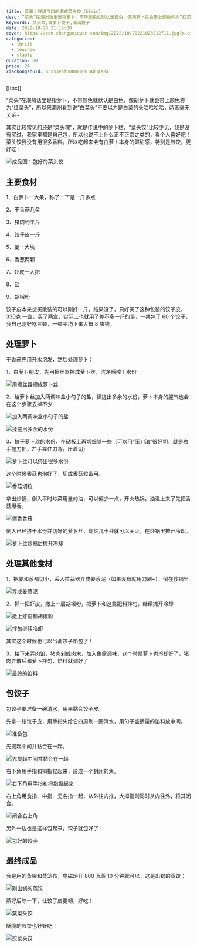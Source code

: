 ```yaml
---
title: 菜谱：鲜甜可口的潮式菜头饺（60min）
desc: “菜头”在潮州话里是指萝卜，不带颜色就默认是白色，像胡萝卜就会带上颜色称为“红菜头”，所以来潮州看到说“白菜头”不要以为是白菜的头哈哈哈哈，两者毫无关系~
keywords: 菜头饺,白萝卜饺子,潮汕饺子
date: 2022-10-23 21:16:00
cover: https://cdn.chengpeiquan.com/img/2022/10/20221023212711.jpg?x-oss-process=image/interlace,1
categories:
  - thrift
  - teochew
  - staple
duration: 60
price: 24
xiaohongshuId: 63553ebf0000000014034a2a
---
```


[[toc]]

“菜头”在潮州话里是指萝卜，不带颜色就默认是白色，像胡萝卜就会带上颜色称为“红菜头”，所以来潮州看到说“白菜头”不要以为是白菜的头哈哈哈哈，两者毫无关系~

其实比较常见的还是“菜头粿”，就是传说中的萝卜糕，“菜头饺”比较少见，我是没有买过，我家里都是自己包，所以也说不上什么正不正宗之类的，看个人喜好吧！菜头饺我没有用很多香料，所以吃起来会有白萝卜本身的鲜甜感，特别是煎饺，更好吃！

![成品图：包好的菜头饺](https://cdn.chengpeiquan.com/img/2022/10/20221023212758.jpg?x-oss-process=image/interlace,1)

## 主要食材

1、白萝卜一大条，称了一下是一斤多点

2、干香菇几朵

3、猪肉约半斤

4、饺子皮一斤

5、姜一大块

6、香葱两颗

7、虾皮一大把

8、盐

9、胡椒粉

饺子皮本来想买散装的可以刚好一斤，结果没了，只好买了这种包装的饺子皮， 330克 一盒，买了两盒，实际上也就用了差不多一斤的量，一共包了 60 个饺子，我自己刚好吃三顿，一顿平均下来大概 8 块钱。

## 处理萝卜

干香菇先用开水泡发，然后处理萝卜：

1、白萝卜削皮，先用擦丝器擦成萝卜丝，洗净后控干水份

![用擦丝器擦成萝卜丝](https://cdn.chengpeiquan.com/img/2022/10/20221023212741.jpg?x-oss-process=image/interlace,1)

2、给萝卜丝加入两调味盒小勺子的盐，揉搓出多余的水份，萝卜本身的腥气也会在这个步骤去掉不少

![加入两调味盒小勺子的盐](https://cdn.chengpeiquan.com/img/2022/10/20221023212742.jpg?x-oss-process=image/interlace,1)

![揉搓出多余的水份](https://cdn.chengpeiquan.com/img/2022/10/20221023212743.jpg?x-oss-process=image/interlace,1)

3、挤干萝卜丝的水份，在砧板上再切细腻一些（可以用“压刀法”很好切，就是右手握刀把，左手靠住刀背，压着切）

![萝卜丝可以挤出很多水份](https://cdn.chengpeiquan.com/img/2022/10/20221023212744.jpg?x-oss-process=image/interlace,1)

这个时候香菇也泡好了，切成香菇粒备用。

![香菇切粒](https://cdn.chengpeiquan.com/img/2022/10/20221023212745.jpg?x-oss-process=image/interlace,1)

拿出炒锅，倒入平时炒菜用量的油，可以偏少一点，开火热锅，油温上来了先把香菇爆香。

![爆香香菇](https://cdn.chengpeiquan.com/img/2022/10/20221023212746.jpg?x-oss-process=image/interlace,1)

倒入已经挤干水份并切好的萝卜丝，翻炒几十秒就可以关火，在炒锅里摊开冷却。

![萝卜丝炒熟后摊开冷却](https://cdn.chengpeiquan.com/img/2022/10/20221023212747.jpg?x-oss-process=image/interlace,1)

## 处理其他食材

1、把姜和葱都切小，丢入拉蒜器弄成姜葱泥（如果没有就用刀剁~），倒在炒锅里

![弄成姜葱泥](https://cdn.chengpeiquan.com/img/2022/10/20221023212748.jpg?x-oss-process=image/interlace,1)

2、抓一把虾皮，撒上一层胡椒粉，把萝卜和这些配料拌匀，继续摊开冷却

![撒上虾皮和胡椒粉](https://cdn.chengpeiquan.com/img/2022/10/20221023212749.jpg?x-oss-process=image/interlace,1)

![拌匀继续冷却](https://cdn.chengpeiquan.com/img/2022/10/20221023212750.jpg?x-oss-process=image/interlace,1)

其实这个时候也可以当斋饺子馅包了！

3、接下来弄肉馅，猪肉剁成肉末，加入鱼露调味，这个时候萝卜也冷却好了，猪肉弄散后和萝卜拌匀，馅料就调好了

![最终的馅料](https://cdn.chengpeiquan.com/img/2022/10/20221023212751.jpg?x-oss-process=image/interlace,1)

## 包饺子

包饺子要准备一碗清水，用来黏合饺子皮。

先拿一张饺子皮，用手指头给它四周刷一圈清水，用勺子盛适量的馅料放中间。

![准备包](https://cdn.chengpeiquan.com/img/2022/10/20221023212753.jpg?x-oss-process=image/interlace,1)

先提起中间并黏合在一起。

![先提起中间并黏合在一起](https://cdn.chengpeiquan.com/img/2022/10/20221023212754.jpg?x-oss-process=image/interlace,1)

右下角用手指和拇指捏起来，形成一个封闭的角。

![右下角用手指和拇指捏起来](https://cdn.chengpeiquan.com/img/2022/10/20221023212755.jpg?x-oss-process=image/interlace,1)

右上角用食指、中指、无名指一起，从外往内推，大拇指则同时从内往外，将其闭合。

![闭合右上角](https://cdn.chengpeiquan.com/img/2022/10/20221023212756.jpg?x-oss-process=image/interlace,1)

另外一边也是这样包起来，饺子就包好了！

![包好的饺子](https://cdn.chengpeiquan.com/img/2022/10/20221023212757.jpg?x-oss-process=image/interlace,1)

## 最终成品

我是用的蒸架和蒸笼布，电磁炉开 800 瓦蒸 10 分钟就可以，这是出锅的蒸饺：

![刚出锅的蒸饺](https://cdn.chengpeiquan.com/img/2022/10/20221023212740.jpg?x-oss-process=image/interlace,1)

蒸好后晾一下，让饺子皮更韧，好吃！

![蒸菜头饺](https://cdn.chengpeiquan.com/img/2022/10/20221023212738.jpg?x-oss-process=image/interlace,1)

酥脆的煎饺也好好吃！

![煎菜头饺](https://cdn.chengpeiquan.com/img/2022/10/20221023212739.jpg?x-oss-process=image/interlace,1)
